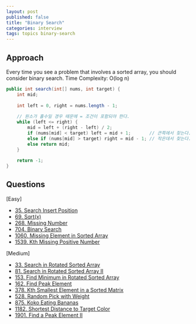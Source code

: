 ```yaml
---
layout: post
published: false
title: "Binary Search"
categories: interview
tags: topics binary-search
---
```


## Approach

Every time you see a problem that involves a sorted array, you should consider binary search.
Time Complexity: O(log n)

```java
public int search(int[] nums, int target) {
    int mid;
    
    int left = 0, right = nums.length - 1;
    
    // 원소가 홀수일 경우 때문에 = 조건이 포함되야 한다.
    while (left <= right) {
        mid = left + (right - left) / 2;
        if (nums[mid] < target) left = mid + 1;       // 큰쪽에서 찾는다.
        else if (nums[mid] > target) right = mid - 1; // 작은데서 찾는다.
        else return mid;                              
    }
    
    return -1;
}
```

## Questions

[Easy]
- [35. Search Insert Position](/interview/2023/06/02/search-insert-position/)
- [69. Sqrt(x)](/interview/2023/05/23/sqrtx/)
- [268. Missing Number](/interview/2023/05/23/missing-number/)
- [704. Binary Search](/interview/2023/05/23/binary-search/)
- [1060. Missing Element in Sorted Array](/interview/2023/05/23/missing-element-in-sorted-array/)
- [1539. Kth Missing Positive Number](/interview/2023/06/11/kth-missing-positive-number/)

[Medium]
- [33. Search in Rotated Sorted Array](/interview/2023/02/21/search-in-rotated-sorted-array/)
- [81. Search in Rotated Sorted Array II](/interview/2023/05/09/search-in-rotated-sorted-array-ii/)
- [153. Find Minimum in Rotated Sorted Array](/interview/2023/05/23/find-minimum-in-rotated-sorted-array)
- [162. Find Peak Element](/interview/2023/04/08/find-peak-element/)
- [378. Kth Smallest Element in a Sorted Matrix](/interview/2023/05/23/kth-smallest-element-in-a-sorted-matrix/)
- [528. Random Pick with Weight](/interview/2023/05/23/random-pick-with-weight/)
- [875. Koko Eating Bananas](/interview/2023/05/23/koko-eating-bananas/)
- [1182. Shortest Distance to Target Color](/interview/2023/05/27/shortest-distance-to-target-color/)
- [1901. Find a Peak Element II](/interview/2023/05/28/find-a-peak-element-ii/)